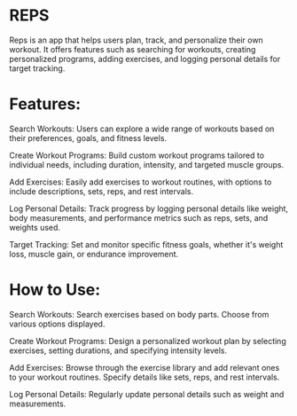 # REPS

Reps is an app that helps users plan, track, and personalize their own workout. It offers features such as searching for workouts, creating personalized programs, adding exercises, and logging personal details for target tracking.

# Features:

Search Workouts: Users can explore a wide range of workouts based on their preferences, goals, and fitness levels.

Create Workout Programs: Build custom workout programs tailored to individual needs, including duration, intensity, and targeted muscle groups.

Add Exercises: Easily add exercises to workout routines, with options to include descriptions, sets, reps, and rest intervals.

Log Personal Details: Track progress by logging personal details like weight, body measurements, and performance metrics such as reps, sets, and weights used.

Target Tracking: Set and monitor specific fitness goals, whether it's weight loss, muscle gain, or endurance improvement.


# How to Use:

Search Workouts: Search exercises based on body parts. Choose from various options displayed.

Create Workout Programs: Design a personalized workout plan by selecting exercises, setting durations, and specifying intensity levels.

Add Exercises: Browse through the exercise library and add relevant ones to your workout routines. Specify details like sets, reps, and rest intervals.

Log Personal Details: Regularly update personal details such as weight and measurements.
